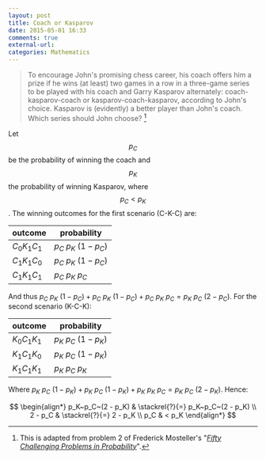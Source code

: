 ```yaml
---
layout: post
title: Coach or Kasparov
date: 2015-05-01 16:33
comments: true
external-url:
categories: Mathematics
---
```


> To encourage John's promising chess career, his coach offers him a prize if he wins (at least) two games in a row in a three-game series to be played with his coach and Garry Kasparov alternately: coach-kasparov-coach or kasparov-coach-kasparov, according to John's choice. Kasparov is (evidently) a better player than John's coach. Which series should John choose? [^a]

[^a]: This is adapted from problem 2 of Frederick Mosteller's "*[Fifty Challenging Problems in Probability](http://www.amazon.com/Challenging-Problems-Probability-Solutions-Mathematics/dp/0486653552)*".

Let $$p_C$$ be the probability of winning the coach and $$p_K$$ the probability of winning Kasparov, where $$p_C < p_K$$. The winning outcomes for the first scenario (C-K-C) are:

| outcome     | probability       |
|-------------|-------------------|
| $C_0K_1C_1$ | $p_C~p_K~(1-p_C)$ |
| $C_1K_1C_0$ | $p_C~p_K~(1-p_C)$ |
| $C_1K_1C_1$ | $p_C~p_K~p_C$     |

And thus $p_C~p_K~(1-p_C) + p_C~p_K~(1-p_C) + p_C~p_K~p_C = p_K~p_C~(2 - p_C)$. For the second scenario (K-C-K):

| outcome     | probability       |
|-------------|-------------------|
| $K_0C_1K_1$ | $p_K~p_C~(1-p_K)$ |
| $K_1C_1K_0$ | $p_K~p_C~(1-p_K)$ |
| $K_1C_1K_1$ | $p_K~p_C~p_K$     |

Where $p_K~p_C~(1-p_K) + p_K~p_C~(1-p_K) + p_K~p_K~p_C = p_K~p_C~(2 - p_K)$. Hence:

$$
\begin{align*}
p_K~p_C~(2 - p_K) & \stackrel{?}{=} p_K~p_C~(2 - p_K) \\
2 - p_C & \stackrel{?}{=} 2 - p_K \\
p_C & < p_K
\end{align*}
$$
